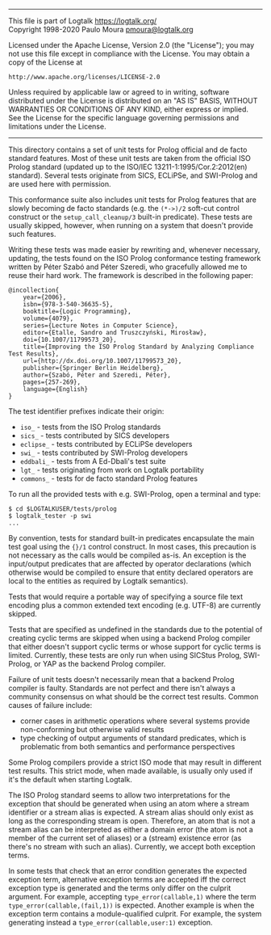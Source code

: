 ________________________________________________________________________

This file is part of Logtalk <https://logtalk.org/>  
Copyright 1998-2020 Paulo Moura <pmoura@logtalk.org>

Licensed under the Apache License, Version 2.0 (the "License");
you may not use this file except in compliance with the License.
You may obtain a copy of the License at

    http://www.apache.org/licenses/LICENSE-2.0

Unless required by applicable law or agreed to in writing, software
distributed under the License is distributed on an "AS IS" BASIS,
WITHOUT WARRANTIES OR CONDITIONS OF ANY KIND, either express or implied.
See the License for the specific language governing permissions and
limitations under the License.
________________________________________________________________________


This directory contains a set of unit tests for Prolog official and de facto
standard features. Most of these unit tests are taken from the official ISO
Prolog standard (updated up to the ISO/IEC 13211-1:1995/Cor.2:2012(en)
standard). Several tests originate from SICS, ECLiPSe, and SWI-Prolog and are
used here with permission.

This conformance suite also includes unit tests for Prolog features that are
slowly becoming de facto standards (e.g. the `(*->)/2` soft-cut control
construct or the `setup_call_cleanup/3` built-in predicate). These tests are
usually skipped, however, when running on a system that doesn't provide such
features.

Writing these tests was made easier by rewriting and, whenever necessary,
updating, the tests found on the ISO Prolog conformance testing framework
written by Péter Szabó and Péter Szeredi, who gracefully allowed me to reuse
their hard work. The framework is described in the following paper:

	@incollection{
		year={2006},
		isbn={978-3-540-36635-5},
		booktitle={Logic Programming},
		volume={4079},
		series={Lecture Notes in Computer Science},
		editor={Etalle, Sandro and Truszczyński, Mirosław},
		doi={10.1007/11799573_20},
		title={Improving the ISO Prolog Standard by Analyzing Compliance Test Results},
		url={http://dx.doi.org/10.1007/11799573_20},
		publisher={Springer Berlin Heidelberg},
		author={Szabó, Péter and Szeredi, Péter},
		pages={257-269},
		language={English}
	}

The test identifier prefixes indicate their origin:

- `iso_` - tests from the ISO Prolog standards
- `sics_` - tests contributed by SICS developers
- `eclipse_` - tests contributed by ECLiPSe developers
- `swi_` - tests contributed by SWI-Prolog developers
- `eddbali_` - tests from A Ed-Dbali's test suite
- `lgt_` - tests originating from work on Logtalk portability
- `commons_` - tests for de facto standard Prolog features

To run all the provided tests with e.g. SWI-Prolog, open a terminal and type:

	$ cd $LOGTALKUSER/tests/prolog
	$ logtalk_tester -p swi
	...

By convention, tests for standard built-in predicates encapsulate the main
test goal using the `{}/1` control construct. In most cases, this precaution
is not necessary as the calls would be compiled as-is. An exception is the
input/output predicates that are affected by operator declarations (which
otherwise would be compiled to ensure that entity declared operators are
local to the entities as required by Logtalk semantics).

Tests that would require a portable way of specifying a source file text
encoding plus a common extended text encoding (e.g. UTF-8) are currently
skipped.

Tests that are specified as undefined in the standards due to the potential
of creating cyclic terms are skipped when using a backend Prolog compiler
that either doesn't support cyclic terms or whose support for cyclic terms
is limited. Currently, these tests are only run when using SICStus Prolog,
SWI-Prolog, or YAP as the backend Prolog compiler.

Failure of unit tests doesn't necessarily mean that a backend Prolog compiler
is faulty. Standards are not perfect and there isn't always a community
consensus on what should be the correct test results. Common causes of failure
include:

- corner cases in arithmetic operations where several systems provide
non-conforming but otherwise valid results
- type checking of output arguments of standard predicates, which is
problematic from both semantics and performance perspectives

Some Prolog compilers provide a strict ISO mode that may result in different
test results. This strict mode, when made available, is usually only used if
it's the default when starting Logtalk.

The ISO Prolog standard seems to allow two interpretations for the exception
that should be generated when using an atom where a stream identifier or a
stream alias is expected. A stream alias should only exist as long as the
corresponding stream is open. Therefore, an atom that is not a stream alias
can be interpreted as either a domain error (the atom is not a member of the
current set of aliases) or a (stream) existence error (as there's no stream
with such an alias). Currently, we accept both exception terms.

In some tests that check that an error condition generates the expected
exception term, alternative exception terms are accepted iff the correct
exception type is generated and the terms only differ on the culprit
argument. For example, accepting `type_error(callable,1)` where the term
`type_error(callable,(fail,1))` is expected. Another example is when the
exception term contains a module-qualified culprit. For example, the
system generating instead a `type_error(callable,user:1)` exception.
